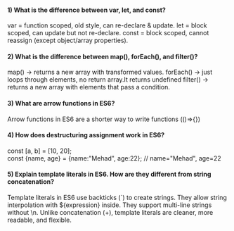 
#### 1) What is the difference between var, let, and const?
var = function scoped, old style, can re-declare & update.
let = block scoped, can update but not re-declare.
const = block scoped, cannot reassign (except object/array properties).

#### 2) What is the difference between map(), forEach(), and filter()? 
map() → returns a new array with transformed values.
forEach() → just loops through elements, no return array.It returns undefined
filter() → returns a new array with elements that pass a condition.

#### 3) What are arrow functions in ES6?
Arrow functions in ES6 are a shorter way to write functions (()=>{}) 

#### 4) How does destructuring assignment work in ES6?
const [a, b] = [10, 20];   
const {name, age} = {name:"Mehad", age:22}; // name="Mehad", age=22


#### 5) Explain template literals in ES6. How are they different from string concatenation?
Template literals in ES6 use backticks (`) to create strings.
They allow string interpolation with ${expression} inside.
They support multi-line strings without \n.
Unlike concatenation (+), template literals are cleaner, more readable, and flexible.


    